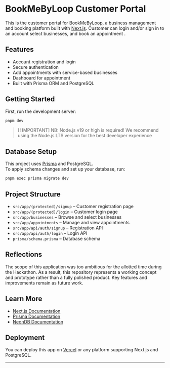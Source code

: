 # BookMeByLoop Customer Portal

This is the customer portal for BookMeByLoop, a business management and booking platform built with [Next.js](https://nextjs.org). Customer can login and/or sign in to an account select businesses, and book an appointment .

## Features

- Account registration and login
- Secure authentication
- Add appointments with service-based businesses
- Dashboard for appointment
- Built with Prisma ORM and PostgreSQL

## Getting Started

First, run the development server:

```bash
pnpm dev
```

> [! IMPORTANT]
> NB: Node.js v19 or high is required! We recommend using the Node.js LTS version for the best developer experience

## Database Setup

This project uses [Prisma](https://www.prisma.io/) and PostgreSQL.  
To apply schema changes and set up your database, run:

```bash
pnpm exec prisma migrate dev
```

## Project Structure

- `src/app/(protected)/signup` – Customer registration page
- `src/app/(protected)/login` – Customer login page
- `src/app/businesses` – Browse and select businesses
- `src/app/appointments` – Manage and view appointments
- `src/app/api/auth/signup` – Registration API
- `src/app/api/auth/login` – Login API
- `prisma/schema.prisma` – Database schema

## Reflections

The scope of this application was too ambitious for the allotted time during the Hackathon. As a result, this repository represents a working concept and prototype rather than a fully polished product. Key features and improvements remain as future work.

## Learn More

- [Next.js Documentation](https://nextjs.org/docs)
- [Prisma Documentation](https://www.prisma.io/docs)
- [NeonDB Documentation](https://neon.tech/docs/introduction)

## Deployment

You can deploy this app on [Vercel](https://vercel.com/) or any platform supporting Next.js and PostgreSQL.

---
